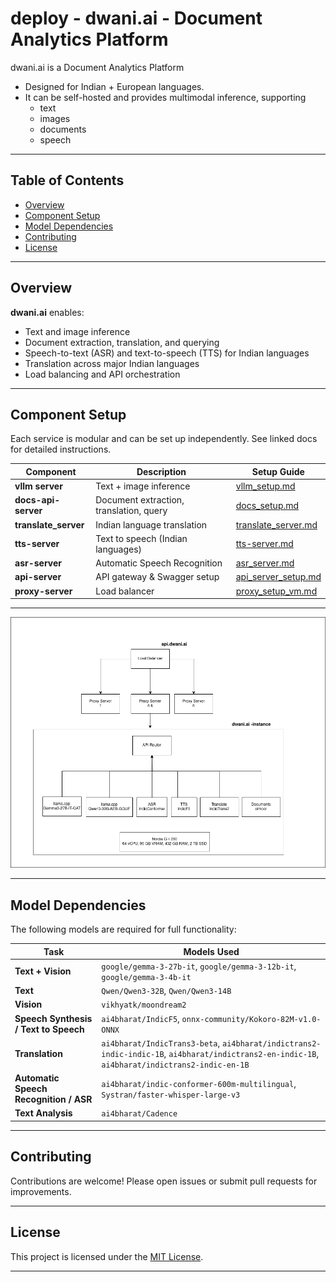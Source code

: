 # deploy - dwani.ai - Document Analytics Platform

dwani.ai is a Document Analytics Platform

- Designed for Indian + European languages. 
- It can be self-hosted and provides multimodal inference, supporting
    - text
    - images 
    - documents
    - speech

---

## Table of Contents

- [Overview](#overview)
- [Component Setup](#component-setup)
- [Model Dependencies](#model-dependencies)
- [Contributing](#contributing)
- [License](#license)

---

## Overview

**dwani.ai** enables:
- Text and image inference
- Document extraction, translation, and querying
- Speech-to-text (ASR) and text-to-speech (TTS) for Indian languages
- Translation across major Indian languages
- Load balancing and API orchestration

---

## Component Setup

Each service is modular and can be set up independently. See linked docs for detailed instructions.

| Component        | Description                                  | Setup Guide                                      |
|------------------|----------------------------------------------|--------------------------------------------------|
| **vllm server**  | Text + image inference                       | [vllm_setup.md](docs/vllm_setup.md)              |
| **docs-api-server** | Document extraction, translation, query   | [docs_setup.md](docs/docs_setup.md)              |
| **translate_server** | Indian language translation              | [translate_server.md](docs/translate_server.md)   |
| **tts-server**   | Text to speech (Indian languages)            | [tts-server.md](docs/tts-server.md)              |
| **asr-server**   | Automatic Speech Recognition                 | [asr_server.md](docs/asr_server.md)              |
| **api-server**   | API gateway & Swagger setup                  | [api_server_setup.md](docs/api_server_setup.md)   |
| **proxy-server** | Load balancer                                | [proxy_setup_vm.md](docs/proxy_setup_vm.md)       |

---

![dwani API](images/dwani-inference.drawio.png "Engine") 

---

## Model Dependencies

The following models are required for full functionality:

| Task                                     | Models Used                                     |
|-------------------------------------------|-------------------------------------------------|
| **Text + Vision**                        | `google/gemma-3-27b-it`, `google/gemma-3-12b-it`, `google/gemma-3-4b-it` |
| **Text**                                 | `Qwen/Qwen3-32B`, `Qwen/Qwen3-14B`              |
| **Vision**                               | `vikhyatk/moondream2`                           |
| **Speech Synthesis / Text to Speech**     | `ai4bharat/IndicF5`, `onnx-community/Kokoro-82M-v1.0-ONNX` |
| **Translation**                          | `ai4bharat/IndicTrans3-beta`, `ai4bharat/indictrans2-indic-indic-1B`, `ai4bharat/indictrans2-en-indic-1B`, `ai4bharat/indictrans2-indic-en-1B` |
| **Automatic Speech Recognition / ASR**    | `ai4bharat/indic-conformer-600m-multilingual`, `Systran/faster-whisper-large-v3` |
| **Text Analysis**                        | `ai4bharat/Cadence`                             |

---

## Contributing

Contributions are welcome! Please open issues or submit pull requests for improvements.

---

## License

This project is licensed under the [MIT License](LICENSE).

---
